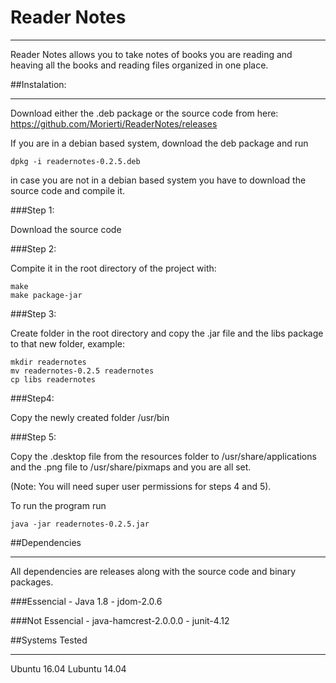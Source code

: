 # Reader Notes
<hr>

Reader Notes allows you to take notes of books you are reading and heaving
all the books and reading files organized in one place.

##Instalation:
<hr>

Download either the .deb package or the source code from here:
https://github.com/Morierti/ReaderNotes/releases

If you are in a debian based system, download the deb package and run

	dpkg -i readernotes-0.2.5.deb

in case you are not in a debian based system you have to download the source
code and compile it.

###Step 1:

Download the source code

###Step 2:

Compite it in the root directory of the project with:

	make
	make package-jar

###Step 3: 

Create folder in the root directory and copy the .jar file and the libs package
to that new folder, example:

	mkdir readernotes
	mv readernotes-0.2.5 readernotes
	cp libs readernotes

###Step4:

Copy the newly created folder /usr/bin 

###Step 5:

Copy the .desktop file from the resources folder to /usr/share/applications
and the .png file to /usr/share/pixmaps and you are all set.

(Note: You will need super user permissions for steps 4 and 5).


To run the program run

	java -jar readernotes-0.2.5.jar

##Dependencies
<hr>

All dependencies are releases along with the source code and binary packages.

###Essencial
	- Java 1.8
	- jdom-2.0.6

###Not Essencial
	- java-hamcrest-2.0.0.0
	- junit-4.12

##Systems Tested
<hr>

Ubuntu 16.04
Lubuntu 14.04

